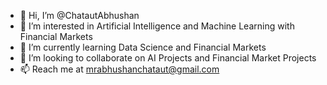 - 👋 Hi, I’m @ChatautAbhushan
- 👀 I’m interested in Artificial Intelligence and Machine Learning with Financial Markets
- 🌱 I’m currently learning Data Science and Financial Markets
- 💞️ I’m looking to collaborate on AI Projects and Financial Market Projects
- 📫 Reach me at mrabhushanchataut@gmail.com


